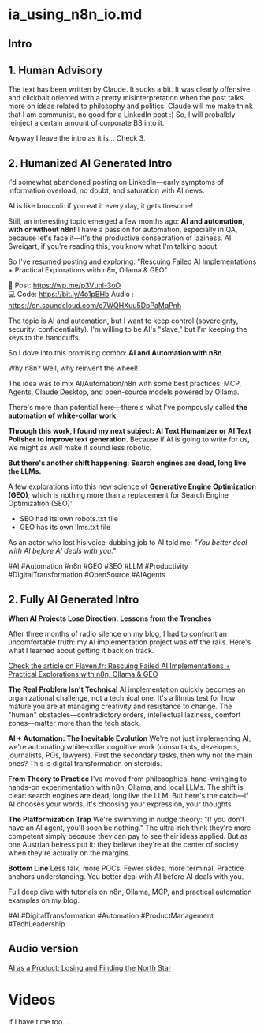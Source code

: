 # ia_using_n8n_io.md

## Intro


## 1. Human Advisory
The text has been written by Claude. It sucks a bit. It was clearly offensive and clickbait oriented with a pretty misinterpretation when the post talks more on ideas related to philosophy and politics.
Claude will me make think that I am communist, no good for a LinkedIn post :) So, I will probalbly reinject a certain amount of corporate BS into it.

Anyway I leave the intro as it is... Check 3.

## 2. Humanized AI Generated Intro

I'd somewhat abandoned posting on LinkedIn—early symptoms of information overload, no doubt, and saturation with AI news.

AI is like broccoli: if you eat it every day, it gets tiresome!

Still, an interesting topic emerged a few months ago: **AI and automation, with or without n8n!** I have a passion for automation, especially in QA, because let's face it—it's the productive consecration of laziness. Al Sweigart, if you're reading this, you know what I'm talking about.

So I've resumed posting and exploring: "Rescuing Failed AI Implementations + Practical Explorations with n8n, Ollama & GEO"

📝 Post: https://wp.me/p3Vuhl-3oO  
💻 Code: https://bit.ly/4o1pBHb
Audio : https://on.soundcloud.com/o7WQHXuu5DpPaMqPnh

The topic is AI and automation, but I want to keep control (sovereignty, security, confidentiality). I'm willing to be AI's "slave," but I'm keeping the keys to the handcuffs.

So I dove into this promising combo: **AI and Automation with n8n**. 

Why n8n? Well, why reinvent the wheel! 

The idea was to mix AI/Automation/n8n with some best practices: MCP, Agents, Claude Desktop, and open-source models powered by Ollama.

There's more than potential here—there's what I've pompously called **the automation of white-collar work**.

**Through this work, I found my next subject: AI Text Humanizer or AI Text Polisher to improve text generation.** Because if AI is going to write for us, we might as well make it sound less robotic.

**But there's another shift happening: Search engines are dead, long live the LLMs.**

A few explorations into this new science of **Generative Engine Optimization (GEO)**, which is nothing more than a replacement for Search Engine Optimization (SEO):
- SEO had its own robots.txt file
- GEO has its own llms.txt file

As an actor who lost his voice-dubbing job to AI told me: *"You better deal with AI before AI deals with you."*

#AI #Automation #n8n #GEO #SEO #LLM #Productivity #DigitalTransformation #OpenSource #AIAgents


## 2. Fully AI Generated Intro

**When AI Projects Lose Direction: Lessons from the Trenches**

After three months of radio silence on my blog, I had to confront an uncomfortable truth: my AI implementation project was off the rails. Here's what I learned about getting it back on track.

[Check the article on Flaven.fr: Rescuing Failed AI Implementations + Practical Explorations with n8n, Ollama & GEO](https://wp.me/p3Vuhl-3oO)

**The Real Problem Isn't Technical**
AI implementation quickly becomes an organizational challenge, not a technical one. It's a litmus test for how mature you are at managing creativity and resistance to change. The "human" obstacles—contradictory orders, intellectual laziness, comfort zones—matter more than the tech stack.

**AI + Automation: The Inevitable Evolution**
We're not just implementing AI; we're automating white-collar cognitive work (consultants, developers, journalists, POs, lawyers). First the secondary tasks, then why not the main ones? This is digital transformation on steroids.

**From Theory to Practice**
I've moved from philosophical hand-wringing to hands-on experimentation with n8n, Ollama, and local LLMs. The shift is clear: search engines are dead, long live the LLM. But here's the catch—if AI chooses your words, it's choosing your expression, your thoughts.

**The Platformization Trap**
We're swimming in nudge theory: "If you don't have an AI agent, you'll soon be nothing." The ultra-rich think they're more competent simply because they can pay to see their ideas applied. But as one Austrian heiress put it: they believe they're at the center of society when they're actually on the margins.

**Bottom Line**
Less talk, more POCs. Fewer slides, more terminal. Practice anchors understanding. You better deal with AI before AI deals with you.

Full deep dive with tutorials on n8n, Ollama, MCP, and practical automation examples on my blog.

#AI #DigitalTransformation #Automation #ProductManagement #TechLeadership

## Audio version
[AI as a Product: Losing and Finding the North Star](https://soundcloud.com/bruno-flaven/ai-as-a-product-losing-and-finding-the-north-star)


# Videos
If I have time too...


